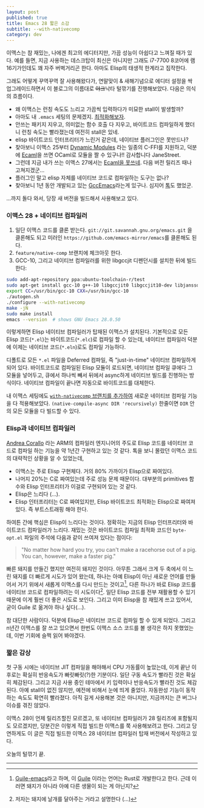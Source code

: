```yaml
---
layout: post
published: true
title: Emacs 28 짧은 소감
subtitle: --with-nativecomp
category: dev
---
```


 이맥스는 참 재밌는, 나에겐 최고의 에디터지만, 가끔 성능이 아쉽다고
 느껴질 때가 있다. 예를 들면, 지금 사용하는 데스크탑이 최신은 아니지만
 그래도 i7-7700 8코어에 램 16기가인데도 꽤 자주 버벅거리곤
 한다. 아마도 Elisp의 태생적 한계라고 짐작한다.

 그래도 어떻게 꾸역꾸역 잘 사용해왔다가, 연말맞이 & 새해기념으로
 에디터 설정을 싹 업그레이드하면서 이 블로그의 이름대로 ~~야크~~낙타
 털깎기를 진행해보았다. 다음은 의식의 흐름이다.

  - 왜 이맥스는 런칭 속도도 느리고 가끔씩 입력하다가 미묘한 stall이
    발생할까?
  - 아마도 내 `.emacs` 세팅의
    문제겠지. [최적화해보자](https://github.com/sangwoo-joh/dotfiles/tree/master/emacs).
  - 안쓰는 패키지 지우고, 의미없는 함수 호출 다 지우고, 바이트코드
    컴파일하게 했더니 런칭 속도는 빨라졌는데 여전히 stall은 있네.
  - elisp 바이트코드 인터프리터가 느린거 같은데, 네이티브 플러그인은
    못만드나?
  - 찾아보니 이맥스 25부터 [Dynamic
    Modules](https://www.gnu.org/software/emacs/manual/html_node/elisp/Dynamic-Modules.html)
    라는 일종의 C-FFI를 지원하고, 덕분에
    [Ecaml](https://github.com/janestreet/ecaml)을 쓰면 OCaml로 모듈을
    짤 수 있구나!! 감사합니다 JaneStreet.
  - 그런데 지금 내가 쓰는 이맥스 27에서는 [Ecaml을
    못쓰네](https://github.com/janestreet/ecaml/issues/6). 다음 버전
    릴리즈 때나 고쳐지겠군...
  - 플러그인 말고 elisp 자체를 네이티브 코드로 컴파일하는 도구는 없나?
  - 찾아보니 1년 동안 개발되고 있는
    [GccEmacs](https://www.emacswiki.org/emacs/GccEmacs)라는게
    있구나. 심지어 [톡](https://youtu.be/zKHYZOAc_bQ)도 했었군.

...까지 돌다 와서, 당장 새 버전을 빌드해서 사용해보고 있다.

### 이맥스 28 + 네이티브 컴파일러
 1. 일단 이맥스 코드를 클론
    받는다. `git://git.savannah.gnu.org/emacs.git` 을 클론해도 되고
    미러인 `https://github.com/emacs-mirror/emacs`를 클론해도 된다.
 2. `feature/native-comp` 브랜치에 체크아웃 한다.
 3. GCC-10, 그리고 네이티브 컴파일러를 위한 libgccjit 디펜던시를
    설치한 뒤에 빌드한다:

``` sh
sudo add-apt-repository ppa:ubuntu-toolchain-r/test
sudo apt-get install gcc-10 g++-10 libgccjit0 libgccjit10-dev libjansson4 libjansson-dev
export CC=/usr/bin/gcc-10 CXX=/usr/bin/gcc-10
./autogen.sh
./configure --with-nativecomp
make -jN
sudo make install
emacs --version  # shows GNU Emacs 28.0.50
```

 이렇게하면 Elisp 네이티브 컴파일러가 탑재된 이맥스가
 설치된다. 기본적으로 모든 Elisp 코드(`*.el`)는 바이트코드(`*.elc`)로
 컴파일 할 수 있는데, 네이티브 컴파일러 덕분에 이제는 네이티브
 코드(`*.eln`)로도 컴파일 가능하다.

 디폴트로 모든 `*.el` 파일을 Deferred 컴파일, 즉 "just-in-time"
 네이티브 컴파일하게 되어 있다. 바이트코드로 컴파일된 Elisp 모듈이
 로드되면, 네이티브 컴파일 큐에다 그 모듈을 넣어두고, 큐에서 하나씩
 빼서 뒤에서 async하게 네이티브 빌드를 진행하는 방식이다. 네이티브
 컴파일이 끝나면 자동으로 바이트코드를 대체한다.

 내 이맥스 세팅에도 [`with-nativecomp` 브랜치를
 추가하여](https://github.com/sangwoo-joh/dotfiles/tree/with-native-comp)
 새로운 네이티브 컴파일 기능을 다 적용해보았다. `(native-compile-async
 DIR 'recursively)` 한줄이면 `DIR` 안의 모든 모듈을 다 빌드할 수 있다.

### Elisp과 네이티브 컴파일러
 [Andrea
 Corallo](https://www.linkedin.com/in/andrea-corallo/?originalSubdomain=fr)
 라는 ARM의 컴파일러 엔지니어의 주도로 Elisp 코드를 네이티브 코드로
 컴파일 하는 기능을 약 1년간 구현하고 있는 것 같다. 톡을 보니 몰랐던
 이맥스 코드의 대략적인 상황을 알 수 있었는데,
  * 이맥스는 주로 Elisp 구현체다. 거의 80% 가까이가 Elisp으로
    짜여있다.
  * 나머지 20%는 C로 짜여있는데 주로 성능 문제 때문이다. 대부분의
    primitives 함수와 Elisp 인터프리터가 이걸로 구현되어 있는 것 같다.
  * Elisp은 느리다 (...).
  * Elisp 인터프리터는 C로 짜여있지만, Elisp 바이트코드 최적화는
    Elisp으로 짜여져 있다. 즉 부트스트래핑 해야 한다.

 하여튼 간에 핵심은 Elisp이 느리다는 것이다. 정확히는 지금의 Elisp
 인터프리터와 바이트코드 컴파일러가 느리다. 재밌는 것은 바이트코드
 컴파일 최적화 코드인 `byte-opt.el` 파일의 주석에 다음과 같이 쓰여져
 있다는 점이다:

> "No matter how hard you try, you can't make a racehorse out of a
> pig. You can, however, make a faster pig."

 빠른 돼지를 만들긴 했지만 여전히 돼지인 것이다. 아무튼 그래서 크게 두
 축에서 이 느린 돼지를 더 빠르게 시도가 있어 왔는데, 하나는 아예
 Elisp이 아닌 새로운 언어를 만들어서 거기 위에서 새롭게 이맥스를 다시
 만드는 것이고[^1], 다른 하나가 바로 Elisp 코드를 네이티브 코드로
 컴파일하려는 이 시도이다[^2]. 일단 Elisp 코드를 전부 재활용할 수 있기
 때문에 이게 훨씬 더 좋은 시도로 보인다. 그리고 이미 Elisp을 참 재밌게
 쓰고 있어서, 굳이 Guile 로 옮겨야 하나 싶다(...).

 참 대단한 사람이다. 덕분에 Elisp은 네이티브 코드로 컴파일 할 수 있게
 되었다. 그리고 n년간 이맥스를 잘 쓰고 있으면서 한번도 이맥스 소스
 코드를 볼 생각은 하지 못했었는데, 이번 기회에 슬쩍 읽어 봐야겠다.


### 짧은 감상
 첫 구동 시에는 네이티브 JIT 컴파일을 해야해서 CPU 가동률이 높았는데,
 이게 끝난 이후로는 확실히 반응속도가 빠릿빠릿(?)한 기분이다. 일단
 구동 속도가 빨라진 것은 확실히 체감된다. 그리고 지금 사용 중인
 테마에서 키 입력이나 반응속도가 빨라진 것도 체감 된다. 아예 stall이
 없진 않지만, 예전에 비해서 눈에 띄게 줄었다. 자동완성 기능이 동작하는
 속도도 확연히 빨라졌다. 아직 길게 사용해본 것은 아니지만, 지금까지는
 큰 버그나 이슈를 겪진 않았다.

 이맥스 28이 언제 릴리즈할진 모르겠고, 또 네이티브 컴파일러가 28
 릴리즈에 포함될지도 모르겠지만, 당분간은 이렇게 직접 빌드한 이맥스를
 쭉 사용해보려고 한다. 그리고 당연하게도 이 글은 직접 빌드한 이맥스 28
 네이티브 컴파일러 탑재 버전에서 작성하고 있다.

 오늘의 털깎기 끝.

---
[^1]: [Guile-emacs](https://www.emacswiki.org/emacs/GuileEmacs)라고 하며, 이 [Guile](https://www.gnu.org/software/guile/) 이라는 언어는 Rust로 개발한다고 한다. 근데 이러면 돼지가 아니라 아예 다른 생물이 되는 게 아닌지?

[^2]: 저자는 돼지에 날개를 달아주는 거라고 설명한다 (...)
